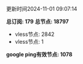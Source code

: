 更新时间2024-11-01 09:07:14

**总订阅: 179**
**总节点: 18797**
- vless节点: 2842
- vless节点: 1

**google ping有效节点: 1078**
